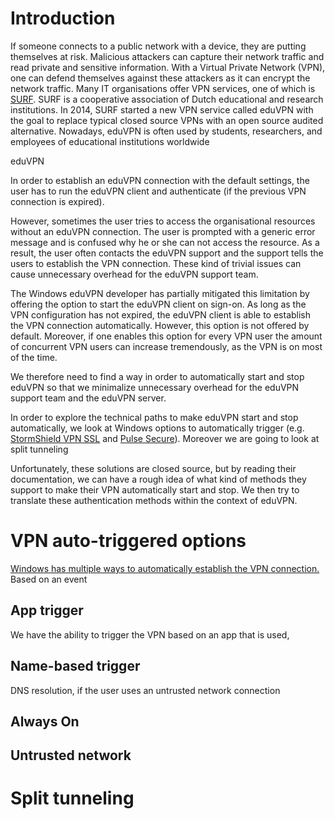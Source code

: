 # Introduction
If someone connects to a public network with a device, they are putting themselves at risk. Malicious attackers can capture their network traffic and read private and sensitive information. With a Virtual Private Network (VPN), one can defend themselves against these attackers as it can encrypt the network traffic. Many IT organisations offer VPN services, one of which is [SURF](https://www.surf.nl/en/about-surf). SURF is a cooperative association of Dutch educational and research institutions. In 2014, SURF started a new VPN service called eduVPN with the goal to replace typical closed source VPNs with an open source audited alternative. Nowadays, eduVPN is often used by students, researchers, and employees of educational institutions worldwide

eduVPN 

In order to establish an eduVPN connection with the default settings, the user has to run the eduVPN client and authenticate (if the previous VPN connection is expired).

However, sometimes the user tries to access the organisational resources without an eduVPN connection. The user is prompted with a generic error message and is confused why he or she can not access the resource. As a result, the user often contacts the eduVPN support and the support tells the users to establish the VPN connection. These kind of trivial issues can cause unnecessary overhead for the eduVPN support team.  

The Windows eduVPN developer has partially mitigated this limitation by offering the option to start the eduVPN client on sign-on. As long as the VPN configuration has not expired, the eduVPN client is able to establish the VPN connection automatically. However, this option is not offered by default. Moreover, if one enables this option for every VPN user the amount of concurrent VPN users can increase tremendously, as the VPN is on most of the time.

We therefore need to find a way in order to automatically start and stop eduVPN so that we minimalize unnecessary overhead for the eduVPN support team and the eduVPN server. 

In order to explore the technical paths to make eduVPN start and stop automatically, we look at Windows options to automatically trigger   (e.g. [StormShield VPN SSL](https://vpn.stormshield.eu/) and [Pulse Secure](https://www.pulsesecure.net/products/remote-access-overview)). Moreover we are going to look at split tunneling


Unfortunately, these solutions are closed source, but by reading their documentation, we can have a rough idea of what kind of methods they support to make their VPN automatically start and stop. We then try to translate these authentication methods within the context of eduVPN.

# VPN auto-triggered options
[Windows has multiple ways to automatically establish the VPN connection.](https://docs.microsoft.com/en-us/windows/security/identity-protection/vpn/vpn-auto-trigger-profile) 
Based on an event 
## App trigger
We have the ability to trigger the VPN based on an app that is used, 


## Name-based trigger
DNS resolution, if the user uses an untrusted network connection

## Always On

## Untrusted network

# Split tunneling

